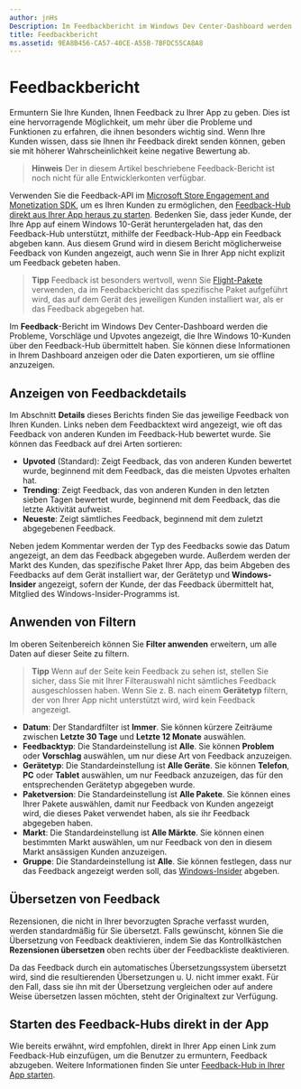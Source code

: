 ```yaml
---
author: jnHs
Description: Im Feedbackbericht im Windows Dev Center-Dashboard werden die Probleme, Vorschläge und Upvotes angezeigt, die Ihre Windows 10-Kunden über den Feedback-Hub übermittelt haben.
title: Feedbackbericht
ms.assetid: 9EA8B456-CA57-40CE-A55B-7BFDC55CA8A8
---
```


# Feedbackbericht

Ermuntern Sie Ihre Kunden, Ihnen Feedback zu Ihrer App zu geben. Dies ist eine hervorragende Möglichkeit, um mehr über die Probleme und Funktionen zu erfahren, die ihnen besonders wichtig sind. Wenn Ihre Kunden wissen, dass sie Ihnen ihr Feedback direkt senden können, geben sie mit höherer Wahrscheinlichkeit keine negative Bewertung ab. 

> **Hinweis** Der in diesem Artikel beschriebene Feedback-Bericht ist noch nicht für alle Entwicklerkonten verfügbar.

Verwenden Sie die Feedback-API im [Microsoft Store Engagement and Monetization SDK](http://aka.ms/store-em-sdk), um es Ihren Kunden zu ermöglichen, den [Feedback-Hub direkt aus Ihrer App heraus zu starten](../monetize/launch-feedback-hub-from-your-app.md). Bedenken Sie, dass jeder Kunde, der Ihre App auf einem Windows 10-Gerät heruntergeladen hat, das den Feedback-Hub unterstützt, mithilfe der Feedback-Hub-App ein Feedback abgeben kann. Aus diesem Grund wird in diesem Bericht möglicherweise Feedback von Kunden angezeigt, auch wenn Sie in Ihrer App nicht explizit um Feedback gebeten haben.

> **Tipp** Feedback ist besonders wertvoll, wenn Sie [Flight-Pakete](package-flights.md) verwenden, da im Feedbackbericht das spezifische Paket aufgeführt wird, das auf dem Gerät des jeweiligen Kunden installiert war, als er das Feedback abgegeben hat.

Im **Feedback**-Bericht im Windows Dev Center-Dashboard werden die Probleme, Vorschläge und Upvotes angezeigt, die Ihre Windows 10-Kunden über den Feedback-Hub übermittelt haben. Sie können diese Informationen in Ihrem Dashboard anzeigen oder die Daten exportieren, um sie offline anzuzeigen. 

## Anzeigen von Feedbackdetails

Im Abschnitt **Details** dieses Berichts finden Sie das jeweilige Feedback von Ihren Kunden. Links neben dem Feedbacktext wird angezeigt, wie oft das Feedback von anderen Kunden im Feedback-Hub bewertet wurde. Sie können das Feedback auf drei Arten sortieren:

- **Upvoted** (Standard): Zeigt Feedback, das von anderen Kunden bewertet wurde, beginnend mit dem Feedback, das die meisten Upvotes erhalten hat.
- **Trending**: Zeigt Feedback, das von anderen Kunden in den letzten sieben Tagen bewertet wurde, beginnend mit dem Feedback, das die letzte Aktivität aufweist.
- **Neueste**: Zeigt sämtliches Feedback, beginnend mit dem zuletzt abgegebenen Feedback. 

Neben jedem Kommentar werden der Typ des Feedbacks sowie das Datum angezeigt, an dem das Feedback abgegeben wurde. Außerdem werden der Markt des Kunden, das spezifische Paket Ihrer App, das beim Abgeben des Feedbacks auf dem Gerät installiert war, der Gerätetyp und **Windows-Insider** angezeigt, sofern der Kunde, der das Feedback übermittelt hat, Mitglied des Windows-Insider-Programms ist.


## Anwenden von Filtern

Im oberen Seitenbereich können Sie **Filter anwenden** erweitern, um alle Daten auf dieser Seite zu filtern.

> **Tipp** Wenn auf der Seite kein Feedback zu sehen ist, stellen Sie sicher, dass Sie mit Ihrer Filterauswahl nicht sämtliches Feedback ausgeschlossen haben. Wenn Sie z. B. nach einem **Gerätetyp** filtern, der von Ihrer App nicht unterstützt wird, wird kein Feedback angezeigt.

- **Datum**: Der Standardfilter ist **Immer**. Sie können kürzere Zeiträume zwischen **Letzte 30 Tage** und **Letzte 12 Monate** auswählen.
- **Feedbacktyp**: Die Standardeinstellung ist **Alle**. Sie können **Problem** oder **Vorschlag** auswählen, um nur diese Art von Feedback anzuzeigen.
- **Gerätetyp**: Die Standardeinstellung ist **Alle Geräte**. Sie können **Telefon**, **PC** oder **Tablet** auswählen, um nur Feedback anzuzeigen, das für den entsprechenden Gerätetyp abgegeben wurde.
- **Paketversion**: Die Standardeinstellung ist **Alle Pakete**. Sie können eines Ihrer Pakete auswählen, damit nur Feedback von Kunden angezeigt wird, die dieses Paket verwendet haben, als sie ihr Feedback abgegeben haben.
- **Markt**: Die Standardeinstellung ist **Alle Märkte**. Sie können einen bestimmten Markt auswählen, um nur Feedback von den in diesem Markt ansässigen Kunden anzuzeigen.
- **Gruppe**: Die Standardeinstellung ist **Alle**. Sie können festlegen, dass nur das Feedback angezeigt werden soll, das [Windows-Insider](http://insider.windows.com) abgeben.

## Übersetzen von Feedback

Rezensionen, die nicht in Ihrer bevorzugten Sprache verfasst wurden, werden standardmäßig für Sie übersetzt. Falls gewünscht, können Sie die Übersetzung von Feedback deaktivieren, indem Sie das Kontrollkästchen **Rezensionen übersetzen** oben rechts über der Feedbackliste deaktivieren.

Da das Feedback durch ein automatisches Übersetzungssystem übersetzt wird, sind die resultierenden Übersetzungen u. U. nicht immer exakt. Für den Fall, dass sie ihn mit der Übersetzung vergleichen oder auf andere Weise übersetzen lassen möchten, steht der Originaltext zur Verfügung.

## Starten des Feedback-Hubs direkt in der App

Wie bereits erwähnt, wird empfohlen, direkt in Ihrer App einen Link zum Feedback-Hub einzufügen, um die Benutzer zu ermuntern, Feedback abzugeben. Weitere Informationen finden Sie unter [Feedback-Hub in Ihrer App starten](../monetize/launch-feedback-hub-from-your-app.md).


<!--HONumber=May16_HO2-->


